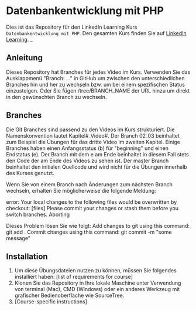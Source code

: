 # Datenbankentwicklung mit PHP
Dies ist das Repository für den LinkedIn Learning Kurs `Datenbankentwicklung mit PHP`. Den gesamten Kurs finden Sie auf [LinkedIn Learning][lil-course-url].
_
## Anleitung
Dieses Repository hat Branches für jedes Video im Kurs. Verwenden Sie das Ausklappmenü "Branch: ..." in GitHub um zwischen den unterschiedlichen Branches hin und her zu wechseln bzw. um bei einem spezifischen Status einzusteigen. Oder Sie fügen /tree/BRANCH_NAME der URL hinzu um direkt in den gewünschten Branch zu wechseln.

## Branches
Die Git Branches sind passend zu den Videos im Kurs strukturiert. Die Namenskonvention lautet Kapitel#_Video#. Der Branch 02_03 beinhaltet zum Beispiel die Übungen für das dritte Video im zweiten Kapitel. Einige Branches haben einen Anfangsstatus (b) für "beginning" und einen Endstatus (e). Der Branch mit dem e am Ende beinhaltet in diesem Fall stets den Code der am Ende des Videos zu sehen ist. Der master Branch beinhaltet den initialen Quellcode und wird nicht für die Übungen innerhalb des Kurses genutzt.

Wenn Sie von einem Branch nach Änderungen zum nächsten Branch wechseln, erhalten Sie möglicherweise die folgende Meldung:

error: Your local changes to the following files would be overwritten by checkout:        [files]
Please commit your changes or stash them before you switch branches.
Aborting

Dieses Problem lösen Sie wie folgt: Add changes to git using this command: git add . Commit changes using this command: git commit -m "some message"

## Installation
1. Um diese Übungsdateien nutzen zu können, müssen Sie folgendes installiert haben:
[list of requirements for course]
2. Klonen Sie das Repository in Ihre lokale Maschine unter Verwendung von terminal (Mac), CMD (Windows) oder ein anderes Werkzeug mit grafischer Bedienoberfläche wie SourceTree.
3. [Course-specific instructions]


[0]: # (Replace these placeholder URLs with actual course URLs)

[lil-course-url]: https://www.linkedin.com/learning/
[lil-thumbnail-url]: http://

